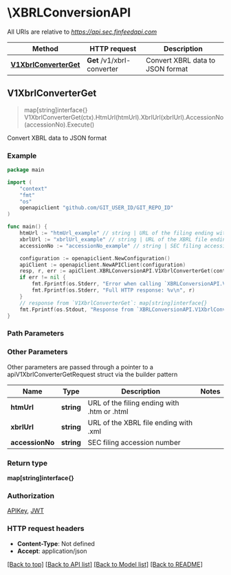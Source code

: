 # \XBRLConversionAPI

All URIs are relative to *https://api.sec.finfeedapi.com*

Method | HTTP request | Description
------------- | ------------- | -------------
[**V1XbrlConverterGet**](XBRLConversionAPI.md#V1XbrlConverterGet) | **Get** /v1/xbrl-converter | Convert XBRL data to JSON format



## V1XbrlConverterGet

> map[string]interface{} V1XbrlConverterGet(ctx).HtmUrl(htmUrl).XbrlUrl(xbrlUrl).AccessionNo(accessionNo).Execute()

Convert XBRL data to JSON format



### Example

```go
package main

import (
	"context"
	"fmt"
	"os"
	openapiclient "github.com/GIT_USER_ID/GIT_REPO_ID"
)

func main() {
	htmUrl := "htmUrl_example" // string | URL of the filing ending with .htm or .html (optional)
	xbrlUrl := "xbrlUrl_example" // string | URL of the XBRL file ending with .xml (optional)
	accessionNo := "accessionNo_example" // string | SEC filing accession number (optional)

	configuration := openapiclient.NewConfiguration()
	apiClient := openapiclient.NewAPIClient(configuration)
	resp, r, err := apiClient.XBRLConversionAPI.V1XbrlConverterGet(context.Background()).HtmUrl(htmUrl).XbrlUrl(xbrlUrl).AccessionNo(accessionNo).Execute()
	if err != nil {
		fmt.Fprintf(os.Stderr, "Error when calling `XBRLConversionAPI.V1XbrlConverterGet``: %v\n", err)
		fmt.Fprintf(os.Stderr, "Full HTTP response: %v\n", r)
	}
	// response from `V1XbrlConverterGet`: map[string]interface{}
	fmt.Fprintf(os.Stdout, "Response from `XBRLConversionAPI.V1XbrlConverterGet`: %v\n", resp)
}
```

### Path Parameters



### Other Parameters

Other parameters are passed through a pointer to a apiV1XbrlConverterGetRequest struct via the builder pattern


Name | Type | Description  | Notes
------------- | ------------- | ------------- | -------------
 **htmUrl** | **string** | URL of the filing ending with .htm or .html | 
 **xbrlUrl** | **string** | URL of the XBRL file ending with .xml | 
 **accessionNo** | **string** | SEC filing accession number | 

### Return type

**map[string]interface{}**

### Authorization

[APIKey](../README.md#APIKey), [JWT](../README.md#JWT)

### HTTP request headers

- **Content-Type**: Not defined
- **Accept**: application/json

[[Back to top]](#) [[Back to API list]](../README.md#documentation-for-api-endpoints)
[[Back to Model list]](../README.md#documentation-for-models)
[[Back to README]](../README.md)

